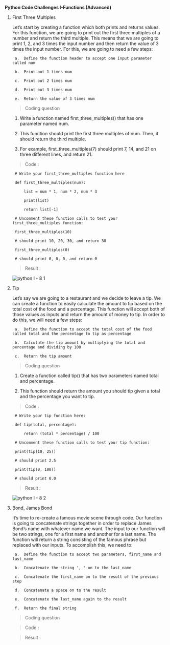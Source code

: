 **Python Code Challenges I-Functions (Advanced)**

1. First Three Multiples

    Let’s start by creating a function which both prints and returns values. For this function, we are going to print out the first three multiples of a number and return the third multiple. This means that we are going to print 1, 2, and 3 times the input number and then return the value of 3 times the input number. For this, we are going to need a few steps:

        a.  Define the function header to accept one input parameter called num

        b.  Print out 1 times num
      
        c.  Print out 2 times num
      
        d.  Print out 3 times num
      
        e.  Return the value of 3 times num
        
    >   Coding question
        
    1.  Write a function named first_three_multiples() that has one parameter named num.

    2.  This function should print the first three multiples of num. Then, it should return the third multiple.

    3.  For example, first_three_multiples(7) should print 7, 14, and 21 on three different lines, and return 21.    
        
    >   Code :      
        
        # Write your first_three_multiples function here

        def first_three_multiples(num):

            list = num * 1, num * 2, num * 3

            print(list)
 
            return list[-1]

        # Uncomment these function calls to test your first_three_multiples function:

        first_three_multiples(10)

        # should print 10, 20, 30, and return 30

        first_three_multiples(0)

        # should print 0, 0, 0, and return 0        
        
    >   Result  :

      ![python I - 8 1](https://user-images.githubusercontent.com/74751990/194825115-9b25edde-c82f-4b5c-83e3-4a6a70306612.jpg)

2. Tip

    Let’s say we are going to a restaurant and we decide to leave a tip. We can create a function to easily calculate the amount to tip based on the total cost of the food and a percentage. This function will accept both of those values as inputs and return the amount of money to tip. In order to do this, we will need a few steps:

        a.  Define the function to accept the total cost of the food called total and the percentage to tip as percentage

        b.  Calculate the tip amount by multiplying the total and percentage and dividing by 100

        c.  Return the tip amount

    >   Coding question

    1.  Create a function called tip() that has two parameters named total and percentage.

    2.  This function should return the amount you should tip given a total and the percentage you want to tip.

    >   Code : 

        # Write your tip function here:

        def tip(total, percentage):

            return (total * percentage) / 100

        # Uncomment these function calls to test your tip function:

        print(tip(10, 25))

        # should print 2.5

        print(tip(0, 100))

        # should print 0.0

    >   Result  :

      ![python I - 8 2](https://user-images.githubusercontent.com/74751990/195116963-b55e7ec2-02cb-4325-81c0-2fdc7584002d.jpg)

3. Bond, James Bond

    It’s time to re-create a famous movie scene through code. Our function is going to concatenate strings together in order to replace James Bond’s name with whatever name we want. The input to our function will be two strings, one for a first name and another for a last name. The function will return a string consisting of the famous phrase but replaced with our inputs. To accomplish this, we need to:

        a.  Define the function to accept two parameters, first_name and last_name

        b.  Concatenate the string ', ' on to the last_name

        c.  Concatenate the first_name on to the result of the previous step

        d.  Concatenate a space on to the result

        e.  Concatenate the last_name again to the result

        f.  Return the final string

    >   Coding question



    >   Code : 



    >   Result  :




